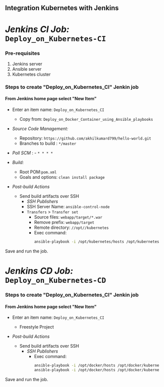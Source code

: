 ## Integration Kubernetes with Jenkins

# *Jenkins CI Job:* `Deploy_on_Kubernetes-CI`

### Pre-requisites

1. Jenkins server 
1. Ansible server
1. Kubernetes cluster
 
### Steps to create "Deploy_on_Kubernetes_CI" Jenkin job
#### From Jenkins home page select "New Item"
   - Enter an item name: `Deploy_on_Kubernetes_CI`
     - Copy from: `Deploy_on_Docker_Container_using_Ansible_playbooks`
     
   - *Source Code Management:*
      - Repository: `https://github.com/akhilkumard799/hello-world.git`
      - Branches to build : `*/master`  
   - *Poll SCM* :      - `* * * *`

   - *Build:*
     - Root POM:`pom.xml`
     - Goals and options: `clean install package`

 - *Post-build Actions*
   - Send build artifacts over SSH
     - *SSH Publishers*
      - SSH Server Name: `ansible-control-node`
       - `Transfers` >  `Transfer set`
           - Source files: `webapp/target/*.war`
	       - Remove prefix: `webapp/target`
	       - Remote directory: `//opt//kubernetes`
	       - Exec command: 
                ```sh 
                ansible-playbook -i /opt/kubernetes/hosts /opt/kubernetes/push-simple-devops-image.yml;
                ```

Save and run the job.

# *Jenkins CD Job:* `Deploy_on_Kubernetes-CD`

### Steps to create "Deploy_on_Kubernetes_CI" Jenkin job
#### From Jenkins home page select "New Item"
   - Enter an item name: `Deploy_on_Kubernetes_CI`
     - Freestyle Project
	 
  - *Post-build Actions*  
    - Send build artifacts over SSH  
      - *SSH Publishers*  
	       - Exec command: 
                ```sh 
                ansible-playbook -i /opt/docker/hosts /opt/docker/kubernetes-akhil-deployment.yml;
                ansible-playbook -i /opt/docker/hosts /opt/docker/kubernetes-akhil-service.yml;
                ```
Save and run the job.
